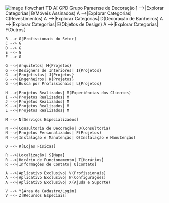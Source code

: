 ![image](https://github.com/maolyserranobredi/gpd/assets/155574633/4ca5a7d2-31e3-4c23-96db-b1d8c7a85e2e)
flowchart TD
    A[ GPD  Grupo Paraense de Decoração
] -->|Explorar Categorias| B(Móveis Assinados)
    A -->|Explorar Categorias| C(Revestimentos)
    A -->|Explorar Categorias| D(Decoração de Banheiros)
    A -->|Explorar Categorias| E(Objetos de Design)
    A -->|Explorar Categorias| F(Outros)
    
    B --> G[Profissionais do Setor]
    C --> G
    D --> G
    E --> G
    F --> G
    
    G -->|Arquitetos| H{Projetos}
    G -->|Designers de Interiores| I{Projetos}
    G -->|Projetistas| J{Projetos}
    G -->|Engenheiros| K{Projetos}
    G -->|Busca por Profissionais| L{Projetos}
    
    H -->|Projetos Realizados| M(Experiências dos Clientes)
    I -->|Projetos Realizados| M
    J -->|Projetos Realizados| M
    K -->|Projetos Realizados| M
    L -->|Projetos Realizados| M
    
    M --> N[Serviços Especializados]
    
    N -->|Consultoria de Decoração| O(Consultoria)
    N -->|Projetos Personalizados| P(Projetos)
    N -->|Instalação e Manutenção| Q(Instalação e Manutenção)
    
    O --> R[Lojas Físicas]
    
    R -->|Localização| S[Mapa]
    R -->|Horário de Funcionamento| T[Horários]
    R -->|Informações de Contato| U[Contato]
    
    A -->|Aplicativo Exclusivo| V(Profissionais)
    A -->|Aplicativo Exclusivo| W(Configurações)
    A -->|Aplicativo Exclusivo| X(Ajuda e Suporte)
    
    V --> Y[Área de Cadastro/Login]
    V --> Z[Recursos Especiais]

    
   


  

